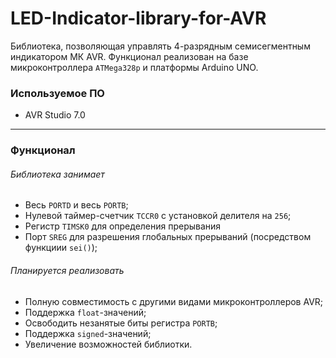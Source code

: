 # LED-Indicator-library-for-AVR
 Библиотека, позволяющая управлять 4-разрядным семисегментным индикатором МК AVR.
Функционал реализован на базе микроконтроллера `ATMega328p` и платформы Arduino UNO.
### Используемое ПО 
* AVR Studio 7.0
 ---
 ### Функционал
###### Библиотека занимает
* Весь `PORTD` и весь `PORTB`;
* Нулевой таймер-счетчик `TCCR0` с установкой делителя на `256`;
* Регистр `TIMSK0` для определения прерывания 
* Порт `SREG` для разрешения глобальных прерываний (посредством функциии `sei()`);
###### Планируется реализовать
* Полную совместимость с другими видами микроконтроллеров AVR;
* Поддержка `float`-значений;
* Освободить незанятые биты регистра `PORTB`;
* Поддержка `signed`-значений;
* Увеличение возможностей библиотки.
